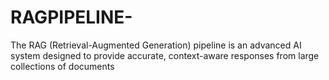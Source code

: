 # RAGPIPELINE-
 The RAG (Retrieval-Augmented Generation) pipeline is an advanced AI system designed to provide accurate, context-aware responses from large collections of documents
